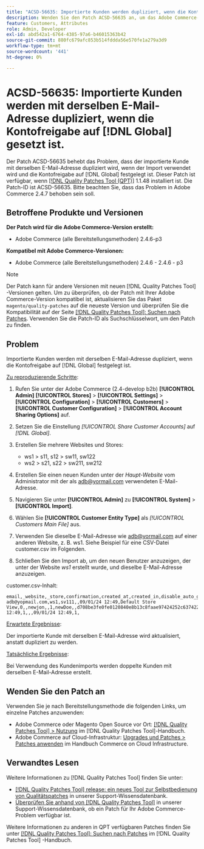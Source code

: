 ```yaml
---
title: "ACSD-56635: Importierte Kunden werden dupliziert, wenn die Kontofreigabe auf [!DNL Global] festgelegt ist."
description: Wenden Sie den Patch ACSD-56635 an, um das Adobe Commerce-Problem zu beheben, bei dem der importierte Kunde mit derselben E-Mail-Adresse dupliziert wird, wenn der Import verwendet wird und die Kontofreigabe auf  [!DNL Global] festgelegt ist.
feature: Customers, Attributes
role: Admin, Developer
exl-id: abd542a1-6764-4385-97a6-b46015363b42
source-git-commit: 880fc679afc853b514fddda56e570fe1a279a3d9
workflow-type: tm+mt
source-wordcount: '441'
ht-degree: 0%

---
```


# ACSD-56635: Importierte Kunden werden mit derselben E-Mail-Adresse dupliziert, wenn die Kontofreigabe auf [!DNL Global] gesetzt ist.

Der Patch ACSD-56635 behebt das Problem, dass der importierte Kunde mit derselben E-Mail-Adresse dupliziert wird, wenn der Import verwendet wird und die Kontofreigabe auf [!DNL Global] festgelegt ist. Dieser Patch ist verfügbar, wenn [[!DNL Quality Patches Tool (QPT)]](/help/announcements/adobe-commerce-announcements/magento-quality-patches-released-new-tool-to-self-serve-quality-patches.md) 1.1.48 installiert ist. Die Patch-ID ist ACSD-56635. Bitte beachten Sie, dass das Problem in Adobe Commerce 2.4.7 behoben sein soll.

## Betroffene Produkte und Versionen

**Der Patch wird für die Adobe Commerce-Version erstellt:**

* Adobe Commerce (alle Bereitstellungsmethoden) 2.4.6-p3

**Kompatibel mit Adobe Commerce-Versionen:**

* Adobe Commerce (alle Bereitstellungsmethoden) 2.4.6 - 2.4.6 - p3

>[!NOTE]
>
>Der Patch kann für andere Versionen mit neuen [!DNL Quality Patches Tool] -Versionen gelten. Um zu überprüfen, ob der Patch mit Ihrer Adobe Commerce-Version kompatibel ist, aktualisieren Sie das Paket `magento/quality-patches` auf die neueste Version und überprüfen Sie die Kompatibilität auf der Seite [[!DNL Quality Patches Tool]: Suchen nach Patches](https://experienceleague.adobe.com/tools/commerce-quality-patches/index.html). Verwenden Sie die Patch-ID als Suchschlüsselwort, um den Patch zu finden.

## Problem

Importierte Kunden werden mit derselben E-Mail-Adresse dupliziert, wenn die Kontofreigabe auf [!DNL Global] festgelegt ist.

<u>Zu reproduzierende Schritte</u>:

1. Rufen Sie unter der Adobe Commerce (2.4-develop b2b) **[!UICONTROL Admin]** **[!UICONTROL Stores]** > **[!UICONTROL Settings]** > **[!UICONTROL Configuration]** > **[!UICONTROL Customers]** > **[!UICONTROL Customer Configuration]** > **[!UICONTROL Account Sharing Options]** auf.
1. Setzen Sie die Einstellung *[!UICONTROL Share Customer Accounts]* auf *[!DNL Global]*.
1. Erstellen Sie mehrere Websites und Stores:

   * ws1 > s11, s12 > sw11, sw122
   * ws2 > s21, s22 > sw211, sw212

1. Erstellen Sie einen neuen Kunden unter der *Haupt-Website* vom Administrator mit der als <adb@yormail.com> verwendeten E-Mail-Adresse.
1. Navigieren Sie unter **[!UICONTROL Admin]** zu **[!UICONTROL System]** > **[!UICONTROL Import]**.
1. Wählen Sie **[!UICONTROL Customer Entity Type]** als *[!UICONTROL Customers Main File]* aus.
1. Verwenden Sie dieselbe E-Mail-Adresse wie <adb@yormail.com> auf einer anderen Website, z. B. ws1. Siehe Beispiel für eine CSV-Datei customer.csv im Folgenden.
1. Schließen Sie den Import ab, um den neuen Benutzer anzuzeigen, der unter der Website *ws1* erstellt wurde, und dieselbe E-Mail-Adresse anzuzeigen.

customer.csv-Inhalt:

```
email,_website,_store,confirmation,created_at,created_in,disable_auto_group_change,dob,firstname,gender,group_id,lastname,middlename,password_hash,prefix,rp_token,rp_token_created_at,store_id,suffix,taxvat,updated_at,website_id,password
adb@yopmail.com,ws1,sv111,,09/01/24 12:49,Default Store View,0,,newjon,,1,newDoe,,d708be3fe0fe0120840e8b13c8faae97424252c6374227ff59c05814f1aecd79:mgLqkqgTwLPLlCljzvF8hp67fNOOvOZb:1,,07e71459c137f4da15292134ff459cba,30/10/15 12:49,1,,,09/01/24 12:49,1,
```

<u>Erwartete Ergebnisse</u>:

Der importierte Kunde mit derselben E-Mail-Adresse wird aktualisiert, anstatt dupliziert zu werden.

<u>Tatsächliche Ergebnisse</u>:

Bei Verwendung des Kundenimports werden doppelte Kunden mit derselben E-Mail-Adresse erstellt.

## Wenden Sie den Patch an

Verwenden Sie je nach Bereitstellungsmethode die folgenden Links, um einzelne Patches anzuwenden:

* Adobe Commerce oder Magento Open Source vor Ort: [[!DNL Quality Patches Tool] > Nutzung](https://experienceleague.adobe.com/docs/commerce-operations/tools/quality-patches-tool/usage.html) im [!DNL Quality Patches Tool]-Handbuch.
* Adobe Commerce auf Cloud-Infrastruktur: [Upgrades und Patches > Patches anwenden](https://experienceleague.adobe.com/docs/commerce-cloud-service/user-guide/develop/upgrade/apply-patches.html) im Handbuch Commerce on Cloud Infrastructure.

## Verwandtes Lesen

Weitere Informationen zu [!DNL Quality Patches Tool] finden Sie unter:

* [[!DNL Quality Patches Tool] release: ein neues Tool zur Selbstbedienung von Qualitätspatches](/help/announcements/adobe-commerce-announcements/magento-quality-patches-released-new-tool-to-self-serve-quality-patches.md) in unserer Support-Wissensdatenbank.
* [Überprüfen Sie anhand von  [!DNL Quality Patches Tool]](/help/support-tools/patches-available-in-qpt-tool/check-patch-for-magento-issue-with-magento-quality-patches.md) in unserer Support-Wissensdatenbank, ob ein Patch für Ihr Adobe Commerce-Problem verfügbar ist.

Weitere Informationen zu anderen in QPT verfügbaren Patches finden Sie unter [[!DNL Quality Patches Tool]: Suchen nach Patches](https://experienceleague.adobe.com/tools/commerce-quality-patches/index.html) im [!DNL Quality Patches Tool] -Handbuch.
